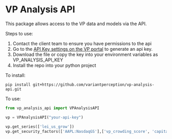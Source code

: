 # VP Analysis API

This package allows access to the VP data and models via the API.

Steps to use:

1. Contact the client team to ensure you have permissions to the api
2. Go to the [API Key settings on the VP portal](https://portal.variantperception.com/user/settings?tab=api%20keys) to generate an api key.
3. Download the file or copy the key into your environment variables as VP_ANALYSIS_API_KEY
4. Install the repo into your python project

To install:

```shell
pip install git+https://github.com/variantperception/vp-analysis-api.git
```

To use:

```python
from vp_analysis_api import VPAnalysisAPI

vp = VPAnalysisAPI("your-api-key")

vp.get_series(['lei_us_grow'])
vp.get_security_factors(['AAPL:NasdaqGS'],['vp_crowding_score', 'capital_cycle_score'])
```
